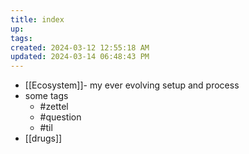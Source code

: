 ```yaml
---
title: index
up: 
tags: 
created: 2024-03-12 12:55:18 AM
updated: 2024-03-14 06:48:43 PM
---
```

- [[Ecosystem]]- my ever evolving setup and process 
- some tags
	- #zettel 
	- #question 
	- #til 
- [[drugs]]
